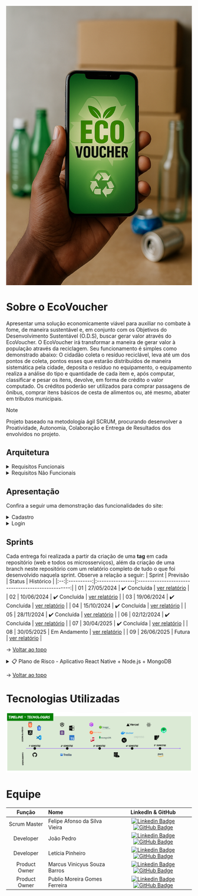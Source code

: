 <p align="center">
  <img src="https://github.com/EcoVoucher/Api.Backend/blob/main/ecovoucher%20mobile.png?raw=true" width="600px" />
</p>


# Sobre o EcoVoucher

Apresentar uma solução economicamente viável para auxiliar no combate à fome, de maneira sustentável e, em conjunto com os Objetivos do Desenvolvimento Sustentável (O.D.S), buscar gerar valor através do EcoVoucher.
O EcoVoucher irá transformar a maneira de gerar valor à população através da reciclagem. Seu funcionamento é simples como demonstrado abaixo:
O cidadão coleta o resíduo reciclável, leva até um dos pontos de coleta, pontos esses que estarão distribuídos de maneira sistemática pela cidade, deposita o resíduo no equipamento, o equipamento realiza a análise do tipo e quantidade de cada item e, após computar, classificar e pesar os itens, devolve, em forma de crédito o valor computado. Os créditos poderão ser utilizados para comprar passagens de ônibus, comprar itens básicos de cesta de alimentos ou, até mesmo, abater em tributos municipais.

> [!NOTE]
> Projeto baseado na metodologia ágil SCRUM, procurando desenvolver a Proatividade, Autonomia, Colaboração e Entrega de Resultados dos envolvidos no projeto.

## Arquitetura

<details>
   <summary>Requisitos Funcionais</summary>
    <div align="center">
        <img src="https://github.com/EcoVoucher/Api.Backend/blob/main/RF-APP-EcoVoucherAtual.png">
    </div>
</details>
<details>
   <summary>Requisitos Não Funcionais</summary>
    <div align="center">
        <img src="https://github.com/EcoVoucher/Api.Backend/blob/main/RNF-APP-EcoVoucher.png">
    </div>
</details>


## Apresentação
Confira a seguir uma demonstração das funcionalidades do site:
<details>
   <summary>Cadastro</summary>
    <div align="center">
        <img src="https://github.com/Eng-FelipeA/EcoVoucher/blob/main/Assets/Tela-de-Cadastro-Ecovoucher.gif">
    </div>
</details>
<details>
   <summary>Login</summary>
    <div align="center">
        <img src="https://github.com/Eng-FelipeA/EcoVoucher/blob/main/Assets/Tela-de-Login-EcoVoucher.gif">
    </div>
</details>

## Sprints
Cada entrega foi realizada a partir da criação de uma **tag** em cada repositório (web e todos os microsserviços), além da criação de uma branch neste repositório com um relatório completo de tudo o que foi desenvolvido naquela sprint. Observe a relação a seguir:
| Sprint | Previsão | Status | Histórico |
|:--:|:----------:|:----------------|:-------------------------------------------------:|
| 01 | 27/05/2024 | ✔️ Concluída    | [ver relatório](https://github.com/EcoVoucher/Api.Backend/blob/main/Sprint1.md) |
| 02 | 10/06/2024 |  ✔️ Concluída    | [ver relatório](https://github.com/EcoVoucher/Api.Backend/blob/main/Sprint2.md) |
| 03 | 19/06/2024 |  ✔️ Concluída   | [ver relatório](https://github.com/EcoVoucher/Api.Backend/blob/main/Sprint3.md) |
| 04 | 15/10/2024 | ✔️ Concluída    | [ver relatório](https://github.com/EcoVoucher/Api.Backend/blob/main/Sprint4.md) |
| 05 | 28/11/2024 |  ✔️ Concluída    | [ver relatório](https://github.com/EcoVoucher/Api.Backend/blob/main/Sprint5.md) |
| 06 | 02/12/2024 |  ✔️ Concluída   | [ver relatório](https://github.com/EcoVoucher/Api.Backend/blob/main/Sprint6.md) |
| 07 | 30/04/2025 |  ✔️ Concluída   | [ver relatório](https://github.com/EcoVoucher/Api.Backend/blob/main/Sprint7.md) |
| 08 | 30/05/2025 |  Em Andamento   | [ver relatório](https://github.com/EcoVoucher/Api.Backend/blob/main/Sprint8.md) |
| 09 | 26/06/2025 |  Futura   | [ver relatório](https://github.com/EcoVoucher/Api.Backend/blob/main/Sprint9.md) |

  
→ [Voltar ao topo](#topo)

<details>
   <summary>📋 Plano de Risco - Aplicativo React Native + Node.js + MongoDB</summary>
    <div>
      

Este documento lista os principais riscos associados ao desenvolvimento e operação do aplicativo, bem como estratégias de mitigação e planos de contingência.

| ID  | Categoria       | Descrição do Risco                                                     | Impacto | Probabilidade | Mitigação                                                        | Contingência                                               |
|-----|------------------|------------------------------------------------------------------------|---------|----------------|------------------------------------------------------------------|------------------------------------------------------------|
| R1  | Tecnológico      | Incompatibilidade entre bibliotecas do React Native após atualizações | Alto    | Médio          | Controle de versão, testes em ambiente separado                 | Reverter versão via Git, registrar bug                     |
| R2  | Backend/API      | Falha no servidor Node.js (crash, escalabilidade)                     | Alto    | Médio          | Logs, PM2, monitoramento (New Relic/Datadog)                    | Reinício automático, fallback de endpoints                 |
| R3  | Banco de Dados   | Perda ou corrupção de dados no MongoDB                                | Alto    | Baixo          | Backups, réplica (Replica Set), validações                      | Restauração de backup, alertas                             |
| R4  | Segurança        | Vazamento de dados sensíveis de usuários                              | Crítico | Médio          | HTTPS, autenticação JWT, validação de entrada, rate limiting    | Bloquear sistema, reset de tokens, acionar plano LGPD      |
| R5  | Conectividade    | App não funciona offline                                               | Médio   | Alto           | Cache local (AsyncStorage, SQLite)                              | Exibir modo offline, reconectar periodicamente             |
| R6  | Desempenho       | Lentidão em dispositivos de baixo desempenho                          | Médio   | Alto           | Otimização de componentes, lazy loading                         | Desativar recursos pesados, alertar o usuário              |
| R7  | Integrações      | APIs de terceiros indisponíveis (ex: pagamento, mapas)                | Alto    | Médio          | Circuit breakers, retries, fallback                             | Mensagem de erro, reprocessamento posterior                |
| R8  | Equipe           | Saída de desenvolvedores-chave                                        | Médio   | Médio          | Documentação, repositório centralizado, onboarding contínuo     | Redistribuição de tarefas, contratação emergencial         |
| R9  | Deploy           | Falha na publicação nas lojas (App Store/Google Play)                 | Alto    | Médio          | CI/CD (ex: Fastlane), checklist de publicação                   | Correção e nova submissão rápida                           |
| R10 | Legal / LGPD     | Não conformidade com a LGPD / privacidade de dados                    | Crítico | Médio          | Consentimento, anonimização, revisão da coleta de dados         | Notificação à ANPD, correções emergenciais                 |

---

## ✅ Ações Preventivas Recomendadas

- Configuração de **CI/CD** com testes automatizados
- Execução de **testes manuais e automáticos** regulares
- **Auditorias de segurança e performance** trimestrais
- **Monitoramento proativo** com alertas
- **Documentação técnica atualizada** (código, APIs, arquitetura)

> ℹ️ Este plano deve ser revisado a cada sprint ou sempre que houver mudanças significativas no sistema.

---


    </div>
</details>

→ [Voltar ao topo](#topo)


# Tecnologias Utilizadas

<div align="center">
    
![Timeline](https://github.com/EcoVoucher/Api.Backend/blob/main/Timeline%20atualizada.png)
</div>



# Equipe

|    Função     | Nome                                  |                                                                                                                                                      LinkedIn & GitHub                                                                                                                                                      |
| :-----------: | :------------------------------------ | :-------------------------------------------------------------------------------------------------------------------------------------------------------------------------------------------------------------------------------------------------------------------------------------------------------------------------: |
|   Scrum Master    | Felipe Afonso da Silva Vieira                 |   [![Linkedin Badge](https://img.shields.io/badge/Linkedin-blue?style=flat-square&logo=Linkedin&logoColor=white)](https://www.linkedin.com/in/felipe-afonso-da-silva-vieira-b32860105/) [![GitHub Badge](https://img.shields.io/badge/GitHub-111217?style=flat-square&logo=github&logoColor=white)](https://github.com/Eng-FelipeA)   |
|   Developer    | João Pedro               |         [![Linkedin Badge](https://img.shields.io/badge/Linkedin-blue?style=flat-square&logo=Linkedin&logoColor=white)](https://www.linkedin.com/in/joao-pedro01) [![GitHub Badge](https://img.shields.io/badge/GitHub-111217?style=flat-square&logo=github&logoColor=white)](https://github.com/joao-pedro01)        |
|   Developer    | Letícia Pinheiro                   |         [![Linkedin Badge](https://img.shields.io/badge/Linkedin-blue?style=flat-square&logo=Linkedin&logoColor=white)](https://www.linkedin.com/in/leticia-pinheiro-946733308) [![GitHub Badge](https://img.shields.io/badge/GitHub-111217?style=flat-square&logo=github&logoColor=white)](https://github.com/Leticiapinheiro1   )        |
|   Product Owner    | Marcus Vinicyus Souza Barros                 |   [![Linkedin Badge](https://img.shields.io/badge/Linkedin-blue?style=flat-square&logo=Linkedin&logoColor=white)](https://www.linkedin.com/in/marcus-barros-055a9a8b/) [![GitHub Badge](https://img.shields.io/badge/GitHub-111217?style=flat-square&logo=github&logoColor=white)](https://github.com/marcusvsbarros)   |
| Product Owner  | Publio Moreira Gomes Ferreira |      [![Linkedin Badge](https://img.shields.io/badge/Linkedin-blue?style=flat-square&logo=Linkedin&logoColor=white)](https://www.linkedin.com/in/publio-gomes-488b2a27/) [![GitHub Badge](https://img.shields.io/badge/GitHub-111217?style=flat-square&logo=github&logoColor=white)](https://github.com/publiogomes)     |
